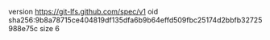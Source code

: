 version https://git-lfs.github.com/spec/v1
oid sha256:9b8a78715ce404819df135dfa6b9b64effd509fbc25174d2bbfb32725988e75c
size 6
